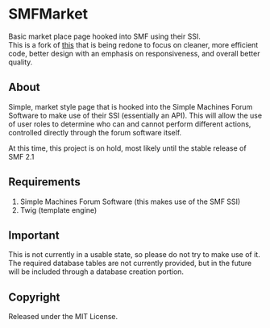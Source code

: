SMFMarket
======
Basic market place page hooked into SMF using their SSI.  
This is a fork of [this](https://github.com/xNifty/SMF-Market) that is being redone to focus on cleaner, more efficient code, better design with an emphasis on responsiveness, and overall better quality.

About
------ 
Simple, market style page that is hooked into the Simple Machines Forum Software to make use of their SSI (essentially an API). This will allow the use of user roles to determine who can and cannot perform different actions, controlled directly through the forum software itself.  
  
At this time, this project is on hold, most likely until the stable release of SMF 2.1

Requirements
------
1. Simple Machines Forum Software (this makes use of the SMF SSI)
2. Twig (template engine) 

Important
------
This is not currently in a usable state, so please do not try to make use of it.  The required database tables are not currently provided, but in the future will be included through a database creation portion.

Copyright
------
Released under the MIT License.
